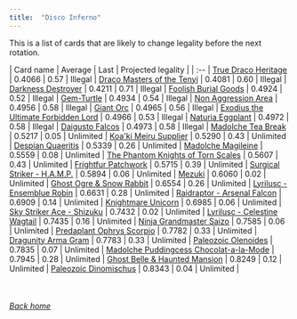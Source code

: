 ```yaml
---
title:  "Disco Inferno"
---
```


This is a list of cards that are likely to change legality before the next rotation.

| Card name | Average | Last | Projected legality |
| :-- |
[True Draco Heritage](https://db.ygoprodeck.com/card/?search=True%20Draco%20Heritage) | 0.4066 | 0.57 | Illegal |
[Draco Masters of the Tenyi](https://db.ygoprodeck.com/card/?search=Draco%20Masters%20of%20the%20Tenyi) | 0.4081 | 0.60 | Illegal |
[Darkness Destroyer](https://db.ygoprodeck.com/card/?search=Darkness%20Destroyer) | 0.4211 | 0.71 | Illegal |
[Foolish Burial Goods](https://db.ygoprodeck.com/card/?search=Foolish%20Burial%20Goods) | 0.4924 | 0.52 | Illegal |
[Gem-Turtle](https://db.ygoprodeck.com/card/?search=Gem-Turtle) | 0.4934 | 0.54 | Illegal |
[Non Aggression Area](https://db.ygoprodeck.com/card/?search=Non%20Aggression%20Area) | 0.4956 | 0.58 | Illegal |
[Giant Orc](https://db.ygoprodeck.com/card/?search=Giant%20Orc) | 0.4965 | 0.56 | Illegal |
[Exodius the Ultimate Forbidden Lord](https://db.ygoprodeck.com/card/?search=Exodius%20the%20Ultimate%20Forbidden%20Lord) | 0.4966 | 0.53 | Illegal |
[Naturia Eggplant](https://db.ygoprodeck.com/card/?search=Naturia%20Eggplant) | 0.4972 | 0.58 | Illegal |
[Daigusto Falcos](https://db.ygoprodeck.com/card/?search=Daigusto%20Falcos) | 0.4973 | 0.58 | Illegal |
[Madolche Tea Break](https://db.ygoprodeck.com/card/?search=Madolche%20Tea%20Break) | 0.5217 | 0.05 | Unlimited |
[Koa'ki Meiru Supplier](https://db.ygoprodeck.com/card/?search=Koa'ki%20Meiru%20Supplier) | 0.5290 | 0.43 | Unlimited |
[Despian Quaeritis](https://db.ygoprodeck.com/card/?search=Despian%20Quaeritis) | 0.5339 | 0.26 | Unlimited |
[Madolche Magileine](https://db.ygoprodeck.com/card/?search=Madolche%20Magileine) | 0.5559 | 0.08 | Unlimited |
[The Phantom Knights of Torn Scales](https://db.ygoprodeck.com/card/?search=The%20Phantom%20Knights%20of%20Torn%20Scales) | 0.5607 | 0.43 | Unlimited |
[Frightfur Patchwork](https://db.ygoprodeck.com/card/?search=Frightfur%20Patchwork) | 0.5715 | 0.39 | Unlimited |
[Surgical Striker - H.A.M.P.](https://db.ygoprodeck.com/card/?search=Surgical%20Striker%20-%20H.A.M.P.) | 0.5894 | 0.06 | Unlimited |
[Mezuki](https://db.ygoprodeck.com/card/?search=Mezuki) | 0.6060 | 0.02 | Unlimited |
[Ghost Ogre & Snow Rabbit](https://db.ygoprodeck.com/card/?search=Ghost%20Ogre%20%26%20Snow%20Rabbit) | 0.6554 | 0.26 | Unlimited |
[Lyrilusc - Ensemblue Robin](https://db.ygoprodeck.com/card/?search=Lyrilusc%20-%20Ensemblue%20Robin) | 0.6631 | 0.28 | Unlimited |
[Raidraptor - Arsenal Falcon](https://db.ygoprodeck.com/card/?search=Raidraptor%20-%20Arsenal%20Falcon) | 0.6909 | 0.14 | Unlimited |
[Knightmare Unicorn](https://db.ygoprodeck.com/card/?search=Knightmare%20Unicorn) | 0.6985 | 0.06 | Unlimited |
[Sky Striker Ace - Shizuku](https://db.ygoprodeck.com/card/?search=Sky%20Striker%20Ace%20-%20Shizuku) | 0.7432 | 0.02 | Unlimited |
[Lyrilusc - Celestine Wagtail](https://db.ygoprodeck.com/card/?search=Lyrilusc%20-%20Celestine%20Wagtail) | 0.7435 | 0.16 | Unlimited |
[Ninja Grandmaster Saizo](https://db.ygoprodeck.com/card/?search=Ninja%20Grandmaster%20Saizo) | 0.7585 | 0.06 | Unlimited |
[Predaplant Ophrys Scorpio](https://db.ygoprodeck.com/card/?search=Predaplant%20Ophrys%20Scorpio) | 0.7782 | 0.33 | Unlimited |
[Dragunity Arma Gram](https://db.ygoprodeck.com/card/?search=Dragunity%20Arma%20Gram) | 0.7783 | 0.33 | Unlimited |
[Paleozoic Olenoides](https://db.ygoprodeck.com/card/?search=Paleozoic%20Olenoides) | 0.7835 | 0.07 | Unlimited |
[Madolche Puddingcess Chocolat-a-la-Mode](https://db.ygoprodeck.com/card/?search=Madolche%20Puddingcess%20Chocolat-a-la-Mode) | 0.7945 | 0.28 | Unlimited |
[Ghost Belle & Haunted Mansion](https://db.ygoprodeck.com/card/?search=Ghost%20Belle%20%26%20Haunted%20Mansion) | 0.8249 | 0.12 | Unlimited |
[Paleozoic Dinomischus](https://db.ygoprodeck.com/card/?search=Paleozoic%20Dinomischus) | 0.8343 | 0.04 | Unlimited |

<br>

###### [Back home](index)